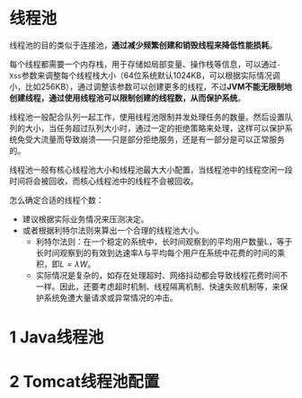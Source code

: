 # 线程池

线程池的目的类似于连接池，**通过减少频繁创建和销毁线程来降低性能损耗**。

每个线程都需要一个内存栈，用于存储如局部变量、操作栈等信息，可以通过`-Xss`参数来调整每个线程栈大小（64位系统默认1024KB，可以根据实际情况调小，比如256KB），通过调整该参数可以创建更多的线程，不过**JVM不能无限制地创建线程，通过使用线程池可以限制创建的线程数，从而保护系统**。

线程池一般配合队列一起工作，使用线程池限制并发处理任务的数量。然后设置队列的大小，当任务超过队列大小时，通过一定的拒绝策略来处理，这样可以保护系统免受大流量而导致崩溃——只是部分拒绝服务，还是有一部分是可以正常服务的。

线程池一般有核心线程池大小和线程池最大大小配置，当线程池中的线程空闲一段时间将会被回收，而核心线程池中的线程不会被回收。

怎么确定合适的线程个数：

- 建议根据实际业务情况来压测决定。
- 或者根据利特尔法则来算出一个合理的线程池大小。
  - 利特尔法则：在一个稳定的系统中，长时间观察到的平均用户数量L，等于长时间观察到的有效到达速率$\lambda$与平均每个用户在系统中花费的时间的乘积，即$L = \lambda W$。
  - 实际情况是复杂的，如存在处理超时、网络抖动都会导致线程花费时间不一样。因此，还要考虑超时机制、线程隔离机制、快速失败机制等，来保护系统免遭大量请求或异常情况的冲击。

# 1 Java线程池

# 2 Tomcat线程池配置

